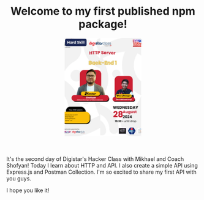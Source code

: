 <div align="center">
    <h1>Welcome to my first published npm package!</h1>
    <img src="./img/foto.jpg" alt="Example screenshot" width=200/>
    <br/>
    <br/>
    <br/>

</div>

It's the second day of Digistar's Hacker Class with Mikhael and Coach Shofyan! Today I learn about HTTP and API. I also create a simple API using Express.js and Postman Collection. I'm so excited to share my first API with you guys.

 I hope you like it!